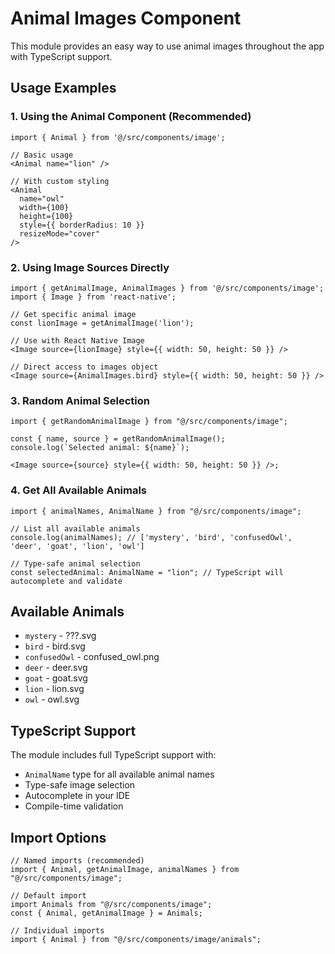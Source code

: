 # Animal Images Component

This module provides an easy way to use animal images throughout the app with TypeScript support.

## Usage Examples

### 1. Using the Animal Component (Recommended)

```tsx
import { Animal } from '@/src/components/image';

// Basic usage
<Animal name="lion" />

// With custom styling
<Animal
  name="owl"
  width={100}
  height={100}
  style={{ borderRadius: 10 }}
  resizeMode="cover"
/>
```

### 2. Using Image Sources Directly

```tsx
import { getAnimalImage, AnimalImages } from '@/src/components/image';
import { Image } from 'react-native';

// Get specific animal image
const lionImage = getAnimalImage('lion');

// Use with React Native Image
<Image source={lionImage} style={{ width: 50, height: 50 }} />

// Direct access to images object
<Image source={AnimalImages.bird} style={{ width: 50, height: 50 }} />
```

### 3. Random Animal Selection

```tsx
import { getRandomAnimalImage } from "@/src/components/image";

const { name, source } = getRandomAnimalImage();
console.log(`Selected animal: ${name}`);

<Image source={source} style={{ width: 50, height: 50 }} />;
```

### 4. Get All Available Animals

```tsx
import { animalNames, AnimalName } from "@/src/components/image";

// List all available animals
console.log(animalNames); // ['mystery', 'bird', 'confusedOwl', 'deer', 'goat', 'lion', 'owl']

// Type-safe animal selection
const selectedAnimal: AnimalName = "lion"; // TypeScript will autocomplete and validate
```

## Available Animals

- `mystery` - ???.svg
- `bird` - bird.svg
- `confusedOwl` - confused_owl.png
- `deer` - deer.svg
- `goat` - goat.svg
- `lion` - lion.svg
- `owl` - owl.svg

## TypeScript Support

The module includes full TypeScript support with:

- `AnimalName` type for all available animal names
- Type-safe image selection
- Autocomplete in your IDE
- Compile-time validation

## Import Options

```tsx
// Named imports (recommended)
import { Animal, getAnimalImage, animalNames } from "@/src/components/image";

// Default import
import Animals from "@/src/components/image";
const { Animal, getAnimalImage } = Animals;

// Individual imports
import { Animal } from "@/src/components/image/animals";
```
